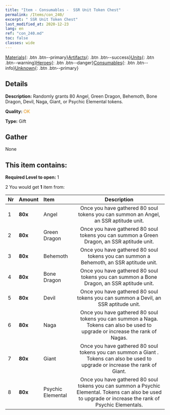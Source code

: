 ```yaml
---
title: "Item - Consumables -  SSR Unit Token Chest"
permalink: /Items/con_240/
excerpt: " SSR Unit Token Chest"
last_modified_at: 2020-12-23
lang: en
ref: "con_240.md"
toc: false
classes: wide
---
```

 [Materials](/Items/){: .btn .btn--primary}[Artifacts](/Items/Artifacts/){: .btn .btn--success}[Units](/Items/Units/){: .btn .btn--warning}[Heroes](/Items/Heroes/){: .btn .btn--danger}[Consumables](/Items/Consumables/){: .btn .btn--info}[Unknown](/Items/Unknown/){: .btn .btn--primary}

## Details
 **Description:** Randomly grants 80 Angel, Green Dragon, Behemoth, Bone Dragon, Devil, Naga, Giant, or Psychic Elemental tokens.

 **Quality:** <span style="color: #FF8C00">OK</span>

 **Type:** Gift

## Gather

  None

## This item contains:

 **Required Level to open:** 1

 2 You would get **1** item  from:

  | Nr | Amount |     Item    | Description |
  |:---|:-------|:------------|:-----------:|
  | 1 |  **80x** | Angel | Once you have gathered 80 soul tokens you can summon an Angel, an SSR aptitude unit.  | 
  | 2 |  **80x** | Green Dragon | Once you have gathered 80 soul tokens you can summon a Green Dragon, an SSR aptitude unit.  | 
  | 3 |  **80x** | Behemoth | Once you have gathered 80 soul tokens you can summon a Behemoth, an SSR aptitude unit.  | 
  | 4 |  **80x** | Bone Dragon | Once you have gathered 80 soul tokens you can summon a Bone Dragon, an SSR aptitude unit.  | 
  | 5 |  **80x** | Devil | Once you have gathered 80 soul tokens you can summon a Devil, an SSR aptitude unit.  | 
  | 6 |  **80x** | Naga | Once you have gathered 80 soul tokens you can summon a Naga. Tokens can also be used to upgrade or increase the rank of Nagas.  | 
  | 7 |  **80x** | Giant  | Once you have gathered 80 soul tokens you can summon a Giant . Tokens can also be used to upgrade or increase the rank of Giant.  | 
  | 8 |  **80x** | Psychic Elemental | Once you have gathered 80 soul tokens you can summon a Psychic Elemental. Tokens can also be used to upgrade or increase the rank of Psychic Elementals.  | 
